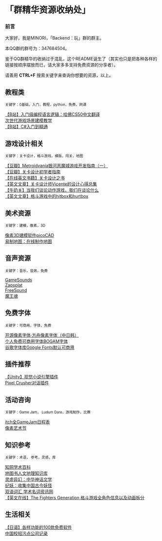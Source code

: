 # 「群精华资源收纳处」

### 前言

大家好，我是MINORI，「Backend：玩」群的群主。
  
本QQ群的群号为：347684504。
  
鉴于QQ群精华的收纳过于混乱，这个README诞生了（其实也只是把各种各样的链接按顺序摆放而已，请大家多多支持免费资源的分享者）。  
  
请善用 **CTRL+F** 搜索关键字来查询你想要的资源，以上。  

## 教程类
<sub>关键字：0基础，入门，教程，python，免费，网课 </sub>  
  
[【B站】入门级编程语言逻辑：哈佛CS50中文翻译](https://www.bilibili.com/video/BV1Rb411378V?spm_id_from=333.337.search-card.all.click&vd_source=c9a0433a81dc461ef29c7d080bbc03eb)  
[次世代游戏场景建模教学](https://www.aboutcg.org/courseDetails/1357/introduce)  
[【B站】C#入门到精通](https://www.bilibili.com/video/BV1FJ411W7e5?spm_id_from=333.999.0.0)


## 游戏设计相关  
<sub>关键字：关卡设计，格斗游戏，横版，闯关，地图</sub> 
  
[【豆瓣】Metroidvania银河恶魔城游戏开发指南（一）](https://www.douban.com/group/topic/258108665/?_i=509193694987b49)  
[【豆瓣】关卡设计初学者指南](https://www.douban.com/group/topic/258342217/?_i=509193124987b49)  
[【在线英文书籍】关卡设计之书](https://book.leveldesignbook.com/)  
[【英文文章】关卡设计师Vicente的设计心得总集](https://trello.com/b/AM3ZOmAd/level-design-compendium)  
[【牛奶关】当我们谈论动作游戏，我们在谈论什么](https://cowlevel.net/article/2007375)  
[【英文文章】格斗游戏中的hitbox和hurtbox](https://strangewire.blogspot.com/2018/05/hitboxes-and-hurtboxes-in-unity.html?m=1)



## 美术资源
<sub>关键字：建模，像素，3D</sub> 
  
[像素3D建模软件picoCAD](https://johanpeitz.itch.io/picocad?continueFlag=152f96fdb93b73f9819d72d835aada9b)  
[易制地图：在线制作地图](https://www.makeamap.cn/)

## 音声资源
<sub>关键字：音乐，音效，免费</sub> 
  
[GameSounds](https://gamesounds.xyz/?dir=99Sounds)  
[Zapsplat](https://www.zapsplat.com/)  
[FreeSound](https://freesound.org/)  
[魔王魂](https://maou.audio/)

## 免费字体
<sub>关键字：可商用，字体，免费</sub> 
  
[开源像素字体·方舟像素字体（中日韩）](https://takwolf.itch.io/ark-pixel-font)  
[个人免费可商用字体BOGAM字体](https://www.behance.net/gallery/115313329/BOGAM-FREE-BOLD-SANS-SERIF-FONT)  
[谷歌字体库Google Fonts默认可商用](https://fonts.google.com/?preview.text=Seduction%20%20SEDUCTION&preview.text_type=custom)

## 插件推荐
[【Unity】视觉小说引擎插件](https://assetstore.unity.com/packages/tools/game-toolkits/visual-novel-engine-2d-cutscene-engine-54342)  
[Pixel Crusher对话插件](https://assetstore.unity.com/packages/tools/ai/dialogue-system-for-unity-11672)

## 活动咨询
<sub>关键字：Game Jam， Ludum Dare，游戏制作，比赛</sub>  
  
[itch全GameJam日程表](https://itch.io/jams)  
[像素艺术节](https://pixelartpark.com/)

## 知识参考
<sub>关键字：术语， 参考，灵感，库</sub>  
  
[知网学术百科](https://shuyu.cnki.net/#/)  
[地图书人文地理知识库](https://www.ageeye.cn/)  
[灵虚异幻：中华神话文学](https://www.lingxyh.com/)  
[纪妖：收集中国古今妖怪](https://www.cbaigui.com/)  
[双语词汇 学术名词资讯网](https://terms.naer.edu.tw/download/)  
[【英文在线】The Fighters Generation 格斗游戏全角色信息以及动画拆分](https://www.fightersgeneration.com/characters.html)

## 生活相关  

[【日语】各样功能的100款免费软件](https://freesoft-100.com/)  
[中国校招污点公司记录](https://github.com/ShameCom/ShameCom)

